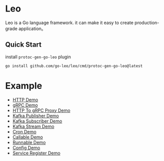 # Leo
Leo is a Go language framework. it can make it easy to create production-grade application。

## Quick Start
install `protoc-gen-go-leo` plugin
```
go install github.com/go-leo/leo/cmd/protoc-gen-go-leo@latest
```

# Example
* [HTTP Demo](https://github.com/go-leo/example/tree/main/cmd/httpdemo)
* [gRPC Demo](https://github.com/go-leo/example/tree/main/cmd/grpcdemo)
* [HTTP To gRPC Proxy Demo](https://github.com/go-leo/example/tree/main/cmd/proxydemo)
* [Kafka Publisher Demo](https://github.com/go-leo/example/tree/main/cmd/kafkapubdemo)
* [Kafka Subscriber Demo](https://github.com/go-leo/example/tree/main/cmd/kafkasubdemo)
* [Kafka Stream Demo](https://github.com/go-leo/example/tree/main/cmd/kafkastreamdemo)
* [Cron Demo](https://github.com/go-leo/example/tree/main/cmd/crondemo)
* [Callable Demo](https://github.com/go-leo/example/tree/main/cmd/callabledemo)
* [Runnable Demo](https://github.com/go-leo/example/tree/main/cmd/runnabledemo)
* [Config Demo](https://github.com/go-leo/example/tree/main/cmd/configdemo)
* [Service Register Demo](https://github.com/go-leo/example/tree/main/cmd/registrydemo)

